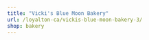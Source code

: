 ```yaml
---
title: "Vicki's Blue Moon Bakery"
url: /loyalton-ca/vickis-blue-moon-bakery-3/
shop: bakery
---
```

